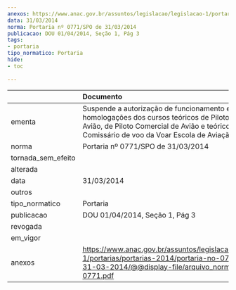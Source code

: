 ```yaml
---
anexos: https://www.anac.gov.br/assuntos/legislacao/legislacao-1/portarias/portarias-2014/portaria-no-0771-spo-de-31-03-2014/@@display-file/arquivo_norma/PA2014-0771.pdf
data: 31/03/2014
norma: Portaria nº 0771/SPO de 31/03/2014
publicacao: DOU 01/04/2014, Seção 1, Pág 3
tags:
- portaria
tipo_normatico: Portaria
hide: 
- toc 
 
---
```


|                    | Documento                                                                                                                                                                                                        |
|:-------------------|:-----------------------------------------------------------------------------------------------------------------------------------------------------------------------------------------------------------------|
| ementa             | Suspende a autorização de funcionamento e as homologações dos cursos teóricos de Piloto Privado de Avião, de Piloto Comercial de Avião e teórico e prático de Comissário de voo da Voar Escola de Aviação Civil. |
| norma              | Portaria nº 0771/SPO de 31/03/2014                                                                                                                                                                               |
| tornada_sem_efeito |                                                                                                                                                                                                                  |
| alterada           |                                                                                                                                                                                                                  |
| data               | 31/03/2014                                                                                                                                                                                                       |
| outros             |                                                                                                                                                                                                                  |
| tipo_normatico     | Portaria                                                                                                                                                                                                         |
| publicacao         | DOU 01/04/2014, Seção 1, Pág 3                                                                                                                                                                                   |
| revogada           |                                                                                                                                                                                                                  |
| em_vigor           |                                                                                                                                                                                                                  |
| anexos             | https://www.anac.gov.br/assuntos/legislacao/legislacao-1/portarias/portarias-2014/portaria-no-0771-spo-de-31-03-2014/@@display-file/arquivo_norma/PA2014-0771.pdf                                                |